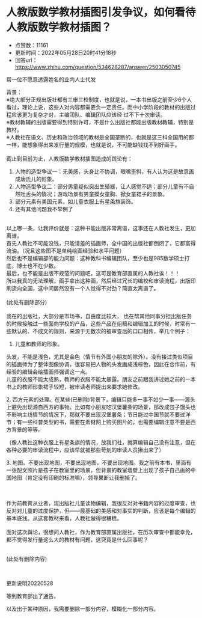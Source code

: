 # 人教版数学教材插图引发争议，如何看待人教版数学教材插图？
- 点赞数：11161
- 更新时间：2022年05月28日20时41分18秒
- 回答url：https://www.zhihu.com/question/534628287/answer/2503050745
<body>
 <p data-pid="KCPpWnXV">帮一位不愿意透露姓名的业内人士代发</p>
 <p data-pid="MDG0Od_y">背景：<br>
  ※绝大部分正规出版社都有三审三校制度，也就是说，一本书出版之前至少6个人看过，理论上说，这些人对内容都需要负一定责任。而中小学阶段的教材的出版过程应该更为复杂才对，主编团队、编辑团队应该经 过不下十次审读。<br>
  ※教材教辅的出版需要得到特别许可，不是什么出版社都能出版教材教辅，特别是教材。<br>
  ※人教社在语文、历史和政治领域的教材是全国垄断的，也就是这三科全国用的都一样，能想象得出来发行量的规模，也就是说，不可能缺钱找不到好画手。<br><br>
  截止到目前为止，人教版数学教材插图造成的舆论有：</p>
 <ol>
  <li data-pid="vWAXEoQX">人物的造型争议一：无美感，头身比不协调，眼嘴歪斜，有人认为这是故意画成唐氏儿的形象。</li>
  <li data-pid="uE_Ad_F1">人物造型争议二：部分男童疑似突出生殖器，让人感觉不适；部分儿童有不自然吐舌头的情况；游戏场景有男童摸女童胸、掀女童裙子的景象。</li>
  <li data-pid="KuAjLUul">部分元素有美国元素，如儿童衣服上有星条旗装饰。</li>
  <li data-pid="b3z6Wevy">还有其他问题我不举例了</li>
 </ol>
 <p data-pid="Vb_ilH8D"><br>
  以上哪一条，让我评价就是：这种书能出版非常离谱，这事还在人教社发生，更加离谱。<br>
  首先人教社不可能没钱，只能请差的插画师，全中国的出版社都倒闭了，它都富得流油。（况且这些图不是单纯绘画经验和水平问题）<br>
  然后也不是编辑部的能力问题：这种教科书编辑团队，至少也是985数学硕士打底，博士也不在少数。<br>
  最后，也不能是出版不规范的问题吧，这可是教育部直属的人教社诶！！！<br>
  所以我真的无法理解，画手拿出这种画，然后经过冗长的编校和审读流程，出版印刷流向全国，这中间居然没有一个人觉得不对劲？简直太离谱了。<br><br>
  (此处有删除部分)<br><br>
  我在的出版社，大部分是市场书，自由度比较大， 也在帮其他同事分担出版任务的时候接触过一些面向学校的产品，这些产品在组稿和编辑加工的时候，时常有一些默认的、不成文的规则，来源于无数次的被审查后的口口相传，举几个例子：</p>
 <ol>
  <li data-pid="FNe8FF6W">儿童和教师的形象。</li>
 </ol>
 <p data-pid="N6U2iaqU">头发，不能是浅色，尤其是金色（情节有外国小朋友的除外）。没有接过类似项目的插画师为了整体图像协调，很容易把人物的头发画成浅棕色，因此在合作前，有经验的编辑会给插画师强调这一点。<br>
  儿童的衣服不能太成熟，教师的衣服不能太暴露。朋友之前跟我讲过她之前的一本书上的教师形象裙子较短，被审读老师提出来要求她修改。</p>
 <p data-pid="P2-AmfA4">2. 西方元素的处理。在某些(已删除)背景下，编辑只能多一事不如少一事——源头上避免出现源自西方的事物。比如有小朋友吃汉堡薯条的场景，那改成包子馒头也不影响主线情节的情况下，那就不要出现汉堡薯条；节日能过中国节就不要过洋节；有一些科普类型的书，需要在素材网上购买图片的，也需要编辑注意不要是西方背景的等等。</p>
 <p data-pid="1Q29sXE9">（像人教社这种衣服上有星条旗的情况，放我们社，就算编辑自己没有注意，但在各种必要的审读流程中，应该早就被那些苛刻的审读人员揪出来了）</p>
 <p data-pid="UwO9ym3o">3. 地图。不要出现地图，不要出现地图，不要出现地图。我之前有本书，里面有一张配文照片是孩子在教室里的场景，但背景的教室墙壁上出现了孩子自己画的中国地图（肯定没有印刷的标准嘛），领导果断让我删掉了。</p>
 <p data-pid="wadLXAN5"><br><br>
  作为前教育从业者，现出版社儿童读物编辑，我很反对对书籍内容的过度审查，也反对对儿童的过度保护，但——最基础的美感和对事实的判断，应该是每个编辑的基本底线。从这套教材来看，人教社做得很糟糕。<br><br>
  面对这次舆论，很想问人教社，作为教育部直属出版社，在历次审查中都能幸免，都不觉得发行量这么大的教材有问题，这究竟是什么回事呢？</p>
 <p data-pid="A3DsC1B2"><br>
  (此处有删除内容)</p>
 <p class="ztext-empty-paragraph"><br></p>
 <p data-pid="k9Bgcqg8">更新说明20220528</p>
 <p data-pid="0q5LyzNe">等到教育部出了通告。</p>
 <p data-pid="DDueephw">以及出于某种原因，我需要删除一部分内容，模糊化一部分内容。</p>
</body>